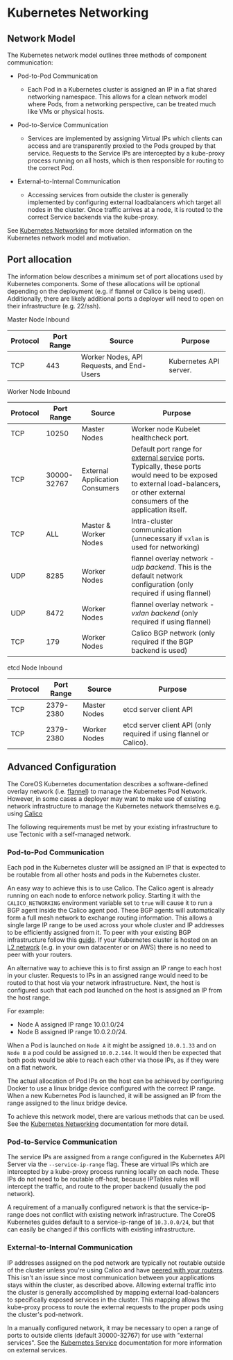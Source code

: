 # Kubernetes Networking

## Network Model

The Kubernetes network model outlines three methods of component communication:

* Pod-to-Pod Communication
    * Each Pod in a Kubernetes cluster is assigned an IP in a flat shared networking namespace. This allows for a clean network model where Pods, from a networking perspective, can be treated much like VMs or physical hosts.

* Pod-to-Service Communication
    * Services are implemented by assigning Virtual IPs which clients can access and are transparently proxied to the Pods grouped by that service. Requests to the Service IPs are intercepted by a kube-proxy process running on all hosts, which is then responsible for routing to the correct Pod.

* External-to-Internal Communication
    * Accessing services from outside the cluster is generally implemented by configuring external loadbalancers which target all nodes in the cluster. Once traffic arrives at a node, it is routed to the correct Service backends via the kube-proxy.

See [Kubernetes Networking][kubernetes-network] for more detailed information on the Kubernetes network model and motivation.

[kubernetes-network]: http://kubernetes.io/docs/admin/networking.html

## Port allocation

The information below describes a minimum set of port allocations used by Kubernetes components. Some of these allocations will be optional depending on the deployment (e.g. if flannel or Calico is being used). Additionally, there are likely additional ports a deployer will need to open on their infrastructure (e.g. 22/ssh).

Master Node Inbound

| Protocol | Port Range | Source                                    | Purpose                |
-----------|------------|-------------------------------------------|------------------------|
| TCP      | 443        | Worker Nodes, API Requests, and End-Users | Kubernetes API server. |

Worker Node Inbound

| Protocol | Port Range  | Source                         | Purpose                                                                |
-----------|-------------|--------------------------------|------------------------------------------------------------------------|
| TCP      | 10250       | Master Nodes                   | Worker node Kubelet healthcheck port.                                  |
| TCP      | 30000-32767 | External Application Consumers | Default port range for [external service][external-service] ports. Typically, these ports would need to be exposed to external load-balancers, or other external consumers of the application itself. |
| TCP      | ALL         | Master & Worker Nodes          | Intra-cluster communication (unnecessary if `vxlan` is used for networking)           |
| UDP      | 8285        | Worker Nodes                   | flannel overlay network - *udp backend*. This is the default network configuration (only required if using flannel) |
| UDP      | 8472        | Worker Nodes                   | flannel overlay network - *vxlan backend* (only required if using flannel) |
| TCP      | 179         | Worker Nodes                   | Calico BGP network (only required if the BGP backend is used) |

etcd Node Inbound

| Protocol | Port Range | Source        | Purpose                                                  |
-----------|------------|---------------|----------------------------------------------------------|
| TCP      | 2379-2380  | Master Nodes  | etcd server client API                                   |
| TCP      | 2379-2380  | Worker Nodes  | etcd server client API (only required if using flannel or Calico). |

[external-service]: http://kubernetes.io/docs/user-guide/services/#publishing-services---service-types

## Advanced Configuration

The CoreOS Kubernetes documentation describes a software-defined overlay network (i.e. [flannel][coreos-flannel]) to manage the Kubernetes Pod Network. However, in some cases a deployer may want to make use of existing network infrastructure to manage the Kubernetes network themselves e.g. using [Calico][calico]

The following requirements must be met by your existing infrastructure to use Tectonic with a self-managed network.

[coreos-flannel]: https://coreos.com/flannel/docs/latest/flannel-config.html
[calico]: http://docs.projectcalico.org/en/latest/

### Pod-to-Pod Communication

Each pod in the Kubernetes cluster will be assigned an IP that is expected to be routable from all other hosts and pods in the Kubernetes cluster.

An easy way to achieve this is to use Calico. The Calico agent is already running on each node to enforce network policy. Starting it with the `CALICO_NETWORKING` environment variable set to `true` will cause it to run a BGP agent inside the Calico agent pod. These BGP agents will automatically form a full mesh network to exchange routing information. This allows a single large IP range to be used across your whole cluster and IP addresses to be efficiently assigned from it.  To peer with your existing BGP infrastructure follow this [guide][calico-bgp]. If your Kubernetes cluster is hosted on an [L2 network][calico-l2] (e.g. in your own datacenter or on AWS) there is no need to peer with your routers.

An alternative way to achieve this is to first assign an IP range to each host in your cluster.
Requests to IPs in an assigned range would need to be routed to that host via your network infrastructure.
Next, the host is configured such that each pod launched on the host is assigned an IP from the host range.

For example:

* Node A assigned IP range 10.0.1.0/24
* Node B assigned IP range 10.0.2.0/24.

When a Pod is launched on `Node A` it might be assigned `10.0.1.33` and on `Node B` a pod could be assigned `10.0.2.144`.
It would then be expected that both pods would be able to reach each other via those IPs, as if they were on a flat network.

The actual allocation of Pod IPs on the host can be achieved by configuring Docker to use a linux bridge device configured with the correct IP range.
 When a new Kubernetes Pod is launched, it will be assigned an IP from the range assigned to the linux bridge device.

To achieve this network model, there are various methods that can be used. See the [Kubernetes Networking][how-to-achieve] documentation for more detail.

[how-to-achieve]: http://kubernetes.io/docs/admin/networking.html#how-to-achieve-this
[calico-bgp]: https://github.com/projectcalico/calico-containers/blob/v0.22.0/docs/bgp.md
[calico-l2]: http://docs.projectcalico.org/en/latest/l2-interconnectFabric.html

### Pod-to-Service Communication

The service IPs are assigned from a range configured in the Kubernetes API Server via the `--service-ip-range` flag. These are virtual IPs which are intercepted by a kube-proxy process running locally on each node. These IPs do not need to be routable off-host, because IPTables rules will intercept the traffic, and route to the proper backend (usually the pod network).

A requirement of a manually configured network is that the service-ip-range does not conflict with existing network infrastructure. The CoreOS Kubernetes guides default to a service-ip-range of `10.3.0.0/24`, but that can easily be changed if this conflicts with existing infrastructure.

### External-to-Internal Communication

IP addresses assigned on the pod network are typically not routable outside of the cluster unless you're using Calico and have [peered with your routers][calico-external]. This isn't an issue since most communication between your applications stays within the cluster, as described above. Allowing external traffic into the cluster is generally accomplished by mapping external load-balancers to specifically exposed services in the cluster. This mapping allows the kube-proxy process to route the external requests to the proper pods using the cluster's pod-network.

In a manually configured network, it may be necessary to open a range of ports to outside clients (default 30000-32767) for use with "external services". See the [Kubernetes Service][kube-service] documentation for more information on external services.

[calico-external]: https://github.com/projectcalico/calico-containers/blob/v0.19.0/docs/ExternalConnectivity.md
[kube-service]: http://kubernetes.io/docs/user-guide/services/#publishing-services---service-types

